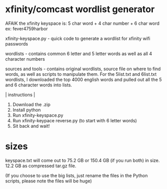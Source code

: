 # xfinity/comcast wordlist generator

AFAIK the xfinity keyspace is: 5 char word + 4 char number + 6 char word
ex: fever4759harbor

xfinity-keyspace.py - quick code to generate a wordlist for xfinity wifi passwords

wordlists - contains common 6 letter and 5 letter words as well as all 4 character numbers

sources and tools - contains original wordlists, source file on where to find words, as well as scripts to manipulate them.
	For the 5list.txt and 6list.txt wordlists, I downloaded the top 4000 english words and pulled out all the 5 and 6 character words into lists.

| instructions |
1. Download the .zip
2. Install python
3. Run xfinity-keyspace.py
4. Run xfinity-keypace reverse.py (to start with 6 letter words)
4. Sit back and wait! 


# sizes
keyspace.txt will come out to 75.2 GB or 150.4 GB (if you run both) in size. 12.2 GB as compressed tar.gz file.

(If you choose to use the big lists, just rename the files in the Python scripts, please note the files will be huge)
